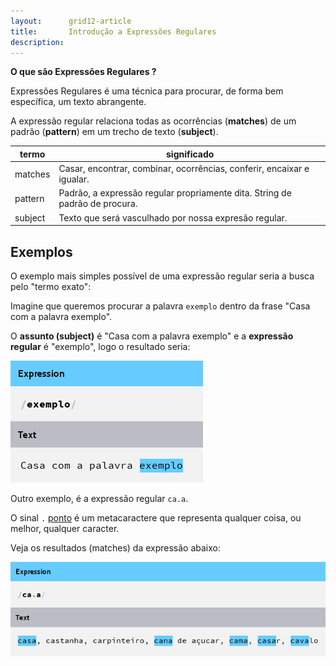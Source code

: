 ```yaml
---
layout:      grid12-article
title:       Introdução a Expressões Regulares
description: 
---
```


__O que são Expressões Regulares ?__

Expressões Regulares é uma técnica para procurar, de forma bem específica, um texto abrangente.

A expressão regular relaciona todas as ocorrências (__matches__) de um padrão (__pattern__) em um trecho de texto
(__subject__).

<table>
    <thead>
        <tr>
            <th>termo</th>
            <th>significado</th>
        </tr>
    </thead>
    <tbody>
        <tr>
            <td>matches</td>
            <td>Casar, encontrar, combinar, ocorrências, conferir, encaixar e igualar.</td>
        </tr>
        <tr>
            <td>pattern</td>
            <td>Padrão, a expressão regular propriamente dita. String de padrão de procura.</td>
        </tr>
        <tr>
            <td>subject</td>
            <td>Texto que será vasculhado por nossa expresão regular.</td>
        </tr>
    </tbody>
</table>



Exemplos
---

O exemplo mais simples possível de uma expressão regular seria a busca pelo "termo exato":

Imagine que queremos procurar a palavra `exemplo` dentro da frase "Casa com a palavra exemplo".

O __assunto (subject)__ é "Casa com a palavra exemplo" e a __expressão regular__ é "exemplo", logo o resultado seria:

![Figura ilustrando o 1 exemplo de expressão regular](exemplo1-expressoes-regulares.png)


Outro exemplo, é a expressão regular `ca.a`.

O sinal `.` [ponto](../metacaractere-ponto/) é um metacaractere que representa qualquer coisa, ou melhor, qualquer caracter.

Veja os resultados (matches) da expressão abaixo:

![Figura ilustrando o 2 exemplo de expressão regular](exemplo2-expressoes-regulares.png)


